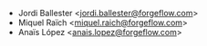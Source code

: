 - Jordi Ballester \<<jordi.ballester@forgeflow.com>\>
- Miquel Raïch \<<miquel.raich@forgeflow.com>\>
- Anaïs López \<<anais.lopez@forgeflow.com>\>
